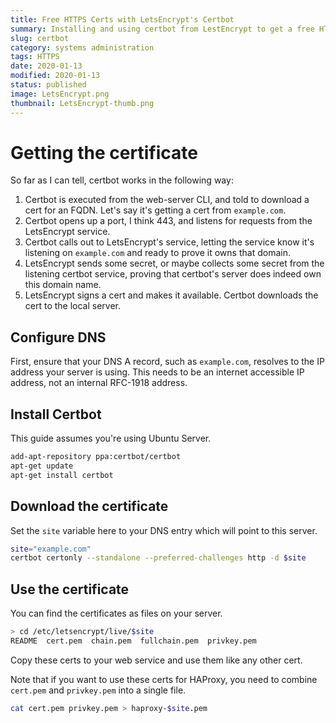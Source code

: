 ```yaml
---
title: Free HTTPS Certs with LetsEncrypt's Certbot
summary: Installing and using certbot from LestEncrypt to get a free HTTPS cert
slug: certbot
category: systems administration
tags: HTTPS
date: 2020-01-13
modified: 2020-01-13
status: published
image: LetsEncrypt.png
thumbnail: LetsEncrypt-thumb.png
---
```




# Getting the certificate

So far as I can tell, certbot works in the following way:

1. Certbot is executed from the web-server CLI, and told to download a cert for
   an FQDN. Let's say it's getting a cert from `example.com`.
1. Certbot opens up a port, I think 443, and listens for requests from the
   LetsEncrypt service.
1. Certbot calls out to LetsEncrypt's service, letting the service know it's
   listening on `example.com` and ready to prove it owns that domain.
1. LetsEncrypt sends some secret, or maybe collects some secret from the
   listening certbot service, proving that certbot's server does indeed own
   this domain name.
1. LetsEncrypt signs a cert and makes it available. Certbot downloads the cert
   to the local server.

## Configure DNS

First, ensure that your DNS A record, such as `example.com`, resolves to
the IP address your server is using. This needs to be an internet accessible
IP address, not an internal RFC-1918 address.


## Install Certbot

This guide assumes you're using Ubuntu Server.

```bash
add-apt-repository ppa:certbot/certbot
apt-get update
apt-get install certbot
```

## Download the certificate

Set the `site` variable here to your DNS entry which will point to this server.

```bash
site="example.com"
certbot certonly --standalone --preferred-challenges http -d $site
```

## Use the certificate

You can find the certificates as files on your server.

```bash
> cd /etc/letsencrypt/live/$site
README  cert.pem  chain.pem  fullchain.pem  privkey.pem
```

Copy these certs to your web service and use them like any other cert.

Note that if you want to use these certs for HAProxy, you need to combine
`cert.pem` and `privkey.pem` into a single file.

```bash
cat cert.pem privkey.pem > haproxy-$site.pem
```
